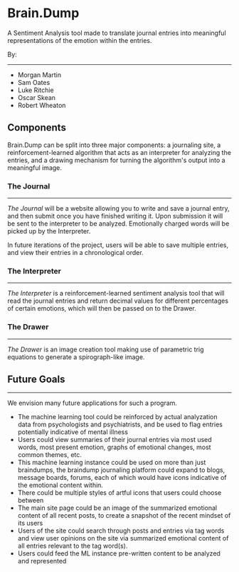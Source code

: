 # Brain.Dump
A Sentiment Analysis tool made to translate journal entries into meaningful representations of the emotion within the entries.

By:
___
- Morgan Martin
- Sam Oates
- Luke Ritchie
- Oscar Skean
- Robert Wheaton


## Components

Brain.Dump can be split into three major components: a journaling site, 
a reinforcement-learned algorithm that acts as an interpreter for analyzing the entries, and a 
drawing mechanism for turning the algorithm's output into a meaningful image.

### The Journal
___
*The Journal* will be a website allowing you to write and save a journal entry, and then submit once you have
finished writing it. Upon submission it will be sent to the interpreter to be analyzed.
Emotionally charged words will be picked up by the Interpreter. 

In future iterations of the project, users will be able to save multiple entries, and view
their entries in a chronological order.

### The Interpreter
___
*The Interpreter* is a reinforcement-learned sentiment analysis tool that will
read the journal entries and return decimal values for different percentages of 
certain emotions, which will then be passed on to the Drawer.

### The Drawer
___
*The Drawer* is an image creation tool making use of parametric trig equations to generate
a spirograph-like image.

## Future Goals
___
We envision many future applications for such a program.

- The machine learning tool could be reinforced by actual analyzation data from psychologists and psychiatrists, and be used to flag entries potentially indicative of mental illness
- Users could view summaries of their journal entries via most used words, most present emotion, graphs of emotional changes, most common themes, etc.
- This machine learning instance could be used on more than just braindumps, the braindump journaling platform could expand to blogs, message boards, forums, each of which would have icons indicative of the emotional content within. 
- There could be multiple styles of artful icons that users could choose between
- The main site page could be an image of the summarized emotional content of all recent posts, to create a snapshot of the recent mindset of its users
- Users of the site could search through posts and entries via tag words and view user opinions on the site via summarized emotional content of all entries relevant to the tag word(s).
- Users could feed the ML instance pre-written content to be analyzed and represented

